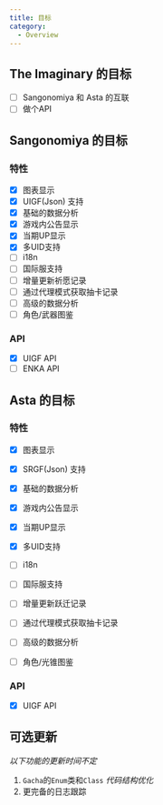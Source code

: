 ```yaml
---
title: 目标
category:
  - Overview
---
```


## The Imaginary 的目标

- [ ] Sangonomiya 和 Asta 的互联
- [ ] 做个API

## Sangonomiya 的目标

### 特性

- [x] 图表显示
- [x] UIGF(Json) 支持
- [x] 基础的数据分析
- [x] 游戏内公告显示
- [x] 当期UP显示
- [x] 多UID支持
- [ ] i18n
- [ ] 国际服支持
- [ ] 增量更新祈愿记录
- [ ] 通过代理模式获取抽卡记录
- [ ] 高级的数据分析
- [ ] 角色/武器图鉴

### API

- [x] UIGF API
- [ ] ENKA API

## Asta 的目标

### 特性

- [x] 图表显示
- [x] SRGF(Json) 支持
- [x] 基础的数据分析
- [x] 游戏内公告显示
- [x] 当期UP显示
- [x] 多UID支持
- [ ] i18n
- [ ] 国际服支持
- [ ] 增量更新跃迁记录
- [ ] 通过代理模式获取抽卡记录
- [ ] 高级的数据分析
- [ ] 角色/光锥图鉴


### API

- [x] UIGF API

## 可选更新

*以下功能的更新时间不定*

1. `Gacha`的`Enum`类和`Class` *代码结构优化*
2. 更完备的日志跟踪